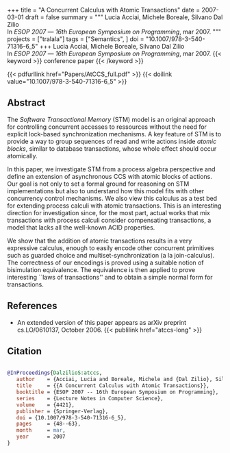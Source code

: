 +++
title = "A Concurrent Calculus with Atomic Transactions"
date = 2007-03-01
draft = false
summary = """
Lucia Acciai, Michele Boreale, Silvano Dal Zilio <br />
In _ESOP 2007_ — _16th European Symposium on Programming_, mar 2007.
"""
projects = ["tralala"]
tags = ["Semantics", ]
doi = "10.1007/978-3-540-71316-6_5"
+++
Lucia Acciai, Michele Boreale, Silvano Dal Zilio <br />
In _ESOP 2007_ — _16th European Symposium on Programming_, mar 2007.
{{< keyword >}} conference paper {{< /keyword >}}


{{< pdfurllink href="Papers/AtCCS_full.pdf" >}}
{{< doilink value="10.1007/978-3-540-71316-6_5" >}}

## Abstract
The _Software Transactional Memory_ (STM) model is an original approach for controlling
        concurrent accesses to ressources without the need for explicit lock-based synchronization
        mechanisms. A key feature of STM is to provide a way to group sequences of read and write
        actions inside _atomic blocks_, similar to database transactions, whose whole effect should
        occur atomically. 

In this paper, we investigate STM from a process algebra perspective and define an
        extension of asynchronous CCS with atomic blocks of actions. Our goal is not only to set a
        formal ground for reasoning on STM implementations but also to understand how this model
        fits with other concurrency control mechanisms. We also view this calculus as a test bed for
        extending process calculi with atomic transactions. This is an interesting direction for
        investigation since, for the most part, actual works that mix transactions with process
        calculi consider compensating transactions, a model that lacks all the well-known ACID
        properties.

We show that the addition of atomic transactions results in a very expressive calculus,
        enough to easily encode other concurrent primitives such as guarded choice and
        multiset-synchronization (a la join-calculus). The correctness of our encodings is proved
        using a suitable notion of bisimulation equivalence. The equivalence is then applied to
        prove interesting ``laws of transactions'' and to obtain a simple normal form for
        transactions.


## References
 * An extended version of this paper appears as
      arXiv preprint cs.LO/0610137, October 2006.
{{< publilink href="atccs-long" >}}




## Citation

```bibtex

@InProceedings{DalzilioS:atccs,
   author    = {Acciai, Lucia and Boreale, Michele and {Dal Zilio}, Silvano},
   title     = {{A Concurrent Calculus with Atomic Transactions}},
   booktitle = {ESOP 2007 -- 16th European Symposium on Programming},
   series    = {Lecture Notes in Computer Science},
   volume    = {4421},
   publisher = {Springer-Verlag},
   doi = {10.1007/978-3-540-71316-6_5},
   pages     = {48--63},
   month     = mar, 
   year      = 2007
}

````
